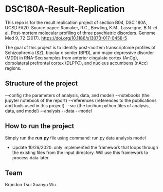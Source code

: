 # DSC180A-Result-Replication

This repo is for the result replication project of section B04, DSC 180A, UCSD FA20.
Source paper: Ramaker, R.C., Bowling, K.M., Lasseigne, B.N. et al. Post-mortem molecular profiling of three psychiatric disorders. Genome Med 9, 72 (2017). https://doi.org/10.1186/s13073-017-0458-5

The goal of this project is to identify post-mortem transcriptome profiles of Schizophrenia (SZ), bipolar disorder (BPD), and major depressive disorder (MDD) in RNA-Seq samples from anterior cingulate cortex (AnCg), dorsolateral prefrontal cortex (DLPFC), and nucleus accumbens (nAcc) regions.

## Structure of the project

--config (the parameters of analysis, data, and model)
--notebooks (the jupyter notebook of the report)
--references (references to the publications and tools used in this project)
--src (the toolbox python files of analysis, data, and model)
    --analysis
    --data
    --model

## How to run the project

Simply run the **run.py** file using command: run.py data analysis model

* Update 10/26/2020: only implemented the framework that loops through the existing files from the input directory. Will use this framework to process data later.

## Team
Brandon Tsui
Xuanyu Wu